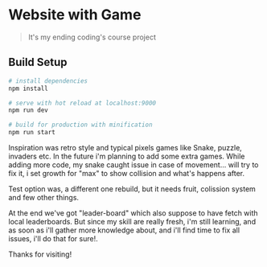 # Website with Game 

> It's my ending coding's course project

## Build Setup

``` bash
# install dependencies
npm install

# serve with hot reload at localhost:9000
npm run dev

# build for production with minification
npm run start

```

Inspiration was retro style and typical pixels games like Snake, puzzle, invaders etc. In the future i'm planning to add some extra games.
While adding more code, my snake caught issue in case of movement... will try to fix it, i set growth for "max" to show collision and what's happens after.

Test option was, a different one rebuild, but it needs fruit, colission system and few other things.

At the end we've got "leader-board" which also suppose to have fetch with local leaderboards. But since my skill are really fresh, i'm still
learning, and as soon as i'll gather more knowledge about, and i'll find time to fix all issues, i'll do that for sure!.

Thanks for visiting!